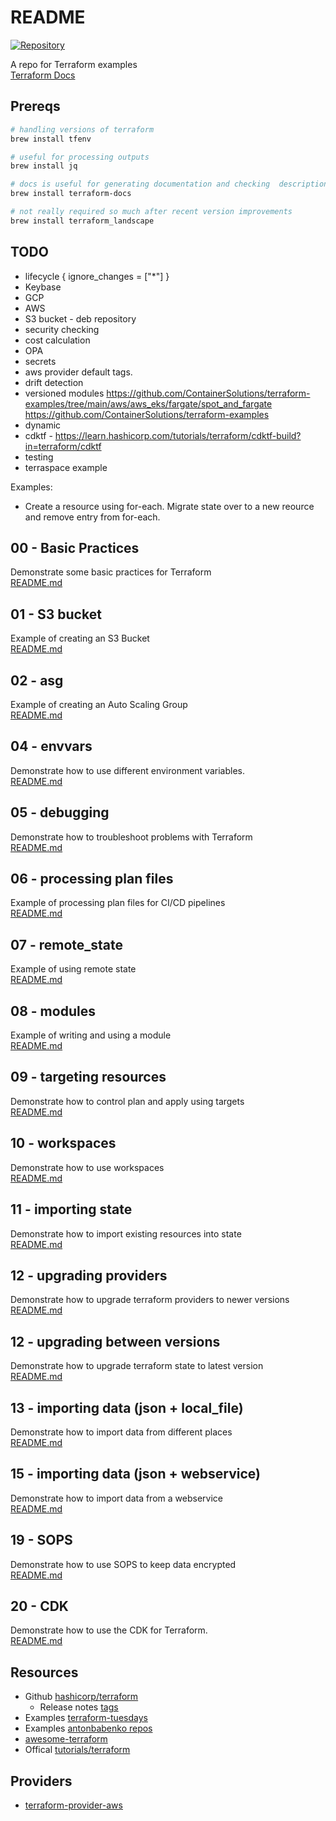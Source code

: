 # README

[![Repository](https://skillicons.dev/icons?i=aws,docker)](https://skillicons.dev)

A repo for Terraform examples  
[Terraform Docs](https://www.terraform.io/)  

## Prereqs

```sh
# handling versions of terraform
brew install tfenv

# useful for processing outputs
brew install jq

# docs is useful for generating documentation and checking  descriptions have been added
brew install terraform-docs

# not really required so much after recent version improvements  
brew install terraform_landscape 
```

## TODO

* lifecycle {
    ignore_changes = ["*"]
  }
* Keybase
* GCP
* AWS
* S3 bucket - deb repository
* security checking
* cost calculation
* OPA
* secrets
* aws provider default tags.
* drift detection
* versioned modules
https://github.com/ContainerSolutions/terraform-examples/tree/main/aws/aws_eks/fargate/spot_and_fargate
https://github.com/ContainerSolutions/terraform-examples
* dynamic
* cdktf - https://learn.hashicorp.com/tutorials/terraform/cdktf-build?in=terraform/cdktf
* testing
* terraspace example

Examples:

* Create a resource using for-each.  Migrate state over to a new reource and remove entry from for-each.

## 00 - Basic Practices

Demonstrate some basic practices for Terraform  
[README.md](00_basic_practices/README.md)  

## 01 - S3 bucket

Example of creating an S3 Bucket  
[README.md](01_s3_bucket/README.md)  

## 02 - asg

Example of creating an Auto Scaling Group  
[README.md](02_asg/README.md)  

## 04 - envvars

Demonstrate how to use different environment variables.  
[README.md](04_envvars/README.md)  

## 05 - debugging

Demonstrate how to troubleshoot problems with Terraform  
[README.md](05_debugging/README.md)  

## 06 - processing plan files

Example of processing plan files for CI/CD pipelines  
[README.md](06_processing_plan_files/README.md)  

## 07 - remote_state

Example of using remote state  
[README.md](07_remote_state/README.md)  

## 08 - modules

Example of writing and using a module  
[README.md](08_module/README.md)  

## 09 - targeting resources  

Demonstrate how to control plan and apply using targets  
[README.md](09_targeting_resources/README.md)  

## 10 - workspaces

Demonstrate how to use workspaces  
[README.md](10_workspaces/README.md)  

## 11 - importing state

Demonstrate how to import existing resources into state  
[README.md](11_importing_state/README.md)  

## 12 - upgrading providers

Demonstrate how to upgrade terraform providers to newer versions  
[README.md](12_upgrading_providers/README.md)  

## 12 - upgrading between versions

Demonstrate how to upgrade terraform state to latest version  
[README.md](12_upgrading_terraform/README.md)  

## 13 - importing data (json + local_file)

Demonstrate how to import data from different places  
[README.md](13_importing_data/README.md)  

## 15 - importing data (json + webservice)

Demonstrate how to import data from a webservice  
[README.md](15_importing_webservice/README.md)  

## 19 - SOPS

Demonstrate how to use SOPS to keep data encrypted  
[README.md](19_sops/README.md)  

## 20 - CDK

Demonstrate how to use the CDK for Terraform.  
[README.md](20_cdk/README.md)  

## Resources

* Github [hashicorp/terraform](https://github.com/hashicorp/terraform)  
  * Release notes [tags](https://github.com/hashicorp/terraform/tags)  
* Examples [terraform-tuesdays](https://github.com/ned1313/terraform-tuesdays)  
* Examples [antonbabenko repos](https://github.com/antonbabenko?tab=repositories)  
* [awesome-terraform](https://github.com/antonbabenko/awesome-terraform)  
* Offical [tutorials/terraform](https://learn.hashicorp.com/tutorials/terraform)  

## Providers

* [terraform-provider-aws](https://github.com/hashicorp/terraform-provider-aws)  
